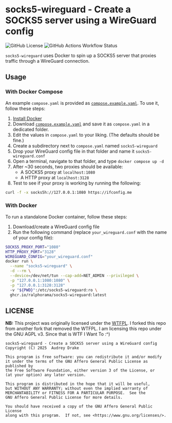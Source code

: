 # socks5-wireguard - Create a SOCKS5 server using a WireGuard config

![GitHub License][3] ![GitHub Actions Workflow Status][4]

`socks5-wireguard` uses Docker to spin up a SOCKS5 server that proxies traffic
through a WireGuard connection.

## Usage

### With Docker Compose

An example `compose.yaml` is provided as [`compose.example.yaml`][1]. To use it,
follow these steps:

1. [Install Docker](https://docs.docker.com/engine/install/)
2. Download [`compose.example.yaml`][1] and save it as `compose.yaml` in a dedicated folder.
3. Edit the values in `compose.yaml` to your liking. (The defaults should be fine.)
4. Create a subdirectory next to `compose.yaml` named `socks5-wireguard`
5. Drop your WireGuard config file in that folder and name it `socks5-wireguard.conf`
6. Open a terminal, navigate to that folder, and type `docker compose up -d`
7. After \~30 seconds, two proxies should be available:
   - A SOCKS5 proxy at `localhost:1080`
   - A HTTP proxy at `localhost:3128`
8. Test to see if your proxy is working by running the following:

```bash
curl -f -x socks5h://127.0.0.1:1080 https://ifconfig.me
```

### With Docker

To run a standalone Docker container, follow these steps:

1. Download/create a WireGuard config file
2. Run the following command (replace `your_wireguard.conf` with the name of your config file):

```bash
SOCKS5_PROXY_PORT="1080"
HTTP_PROXY_PORT="3128"
WIREGUARD_CONFIG="your_wireguard.conf"
docker run \
  --name "socks5-wireguard" \
  -d --rm \
  --device=/dev/net/tun --cap-add=NET_ADMIN --privileged \
  -p "127.0.0.1:1080:1080" \
  -p "127.0.0.1:3128:3128"
  -v "${PWD}":/etc/socks5-wireguard:ro \
  ghcr.io/ralphorama/socks5-wireguard:latest
```


## LICENSE

**NB:** This project was originally licensed under the [WTFPL][2]. I forked
this repo from another fork that removed the WTFPL. I am licensing this repo
under the GNU AGPL v3. Since that is WTF I Want To :^)

```
socks5-wireguard - Create a SOCKS5 server using a WireGuard config
Copyright (C) 2025  Audrey Drake

This program is free software: you can redistribute it and/or modify
it under the terms of the GNU Affero General Public License as published by
the Free Software Foundation, either version 3 of the License, or
(at your option) any later version.

This program is distributed in the hope that it will be useful,
but WITHOUT ANY WARRANTY; without even the implied warranty of
MERCHANTABILITY or FITNESS FOR A PARTICULAR PURPOSE.  See the
GNU Affero General Public License for more details.

You should have received a copy of the GNU Affero General Public License
along with this program.  If not, see <https://www.gnu.org/licenses/>.
```


[1]: https://github.com/RalphORama/socks5-wireguard/blob/main/compose.example.yaml
[2]: https://github.com/curve25519xsalsa20poly1305/docker-wireguard/blob/master/COPYING
[3]: https://img.shields.io/github/license/ralphorama/socks5-wireguard?style=plastic
[4]: https://img.shields.io/github/actions/workflow/status/ralphorama/socks5-wireguard/docker.yml?branch=main&event=push&style=plastic
